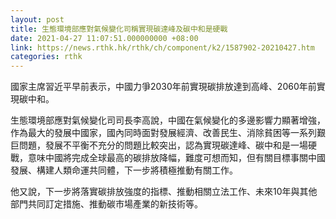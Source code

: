 ```yaml
---
layout: post
title: 生態環境部應對氣候變化司稱實現碳達峰及碳中和是硬戰
date: 2021-04-27 11:07:51.000000000 +08:00
link: https://news.rthk.hk/rthk/ch/component/k2/1587902-20210427.htm
categories: rthk
---
```


國家主席習近平早前表示，中國力爭2030年前實現碳排放達到高峰、2060年前實現碳中和。

生態環境部應對氣候變化司司長李高說，中國在氣候變化的多邊影響力顯著增強，作為最大的發展中國家，國內同時面對發展經濟、改善民生、消除貧困等一系列艱巨問題，發展不平衡不充分的問題比較突出，認為實現碳達峰、碳中和是一場硬戰，意味中國將完成全球最高的碳排放降幅，難度可想而知，但有關目標事關中國發展、構建人類命運共同體，下一步將積極推動有關工作。

他又說，下一步將落實碳排放強度的指標、推動相關立法工作、未來10年與其他部門共同訂定措施、推動碳市場產業的新技術等。
